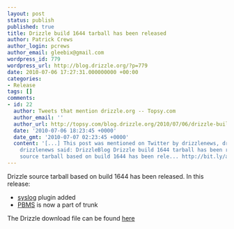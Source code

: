 ```yaml
---
layout: post
status: publish
published: true
title: Drizzle build 1644 tarball has been released
author: Patrick Crews
author_login: pcrews
author_email: gleebix@gmail.com
wordpress_id: 779
wordpress_url: http://blog.drizzle.org/?p=779
date: 2010-07-06 17:27:31.000000000 +00:00
categories:
- Release
tags: []
comments:
- id: 22
  author: Tweets that mention drizzle.org -- Topsy.com
  author_email: ''
  author_url: http://topsy.com/blog.drizzle.org/2010/07/06/drizzle-build-1644-tarball-has-been-released/?utm_source=pingback&amp;utm_campaign=L2
  date: '2010-07-06 18:23:45 +0000'
  date_gmt: '2010-07-07 02:23:45 +0000'
  content: '[...] This post was mentioned on Twitter by drizzlenews, drizzlenews.
    drizzlenews said: DrizzleBlog Drizzle build 1644 tarball has been released: Drizzle
    source tarball based on build 1644 has been rele... http://bit.ly/aFb8tv [...] '
---
```

Drizzle source tarball based on build 1644 has been released.  In this release:
<ul>
	<li><a href="http://machinesplusminds.blogspot.com/2010/06/drizzle-pluginsyslog-has-been-merged.html">syslog</a> plugin added</li>
	<li><a href="http://www.blobstreaming.org/">PBMS</a> is now a part of trunk</li>
</ul>
The Drizzle download file can be found <a href="https://launchpad.net/drizzle/dexter/2010-07-05">here</a>
